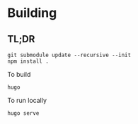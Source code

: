 # Building

## TL;DR

```
git submodule update --recursive --init
npm install .
```

To build

```
hugo
```

To run locally

```
hugo serve
```
